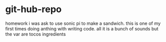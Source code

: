 # git-hub-repo
homework
i was ask to use sonic pi to make a sandwich. this is one of my first times doing anthing with writing code.
all it is a bunch of sounds but the var are tocos ingredients
